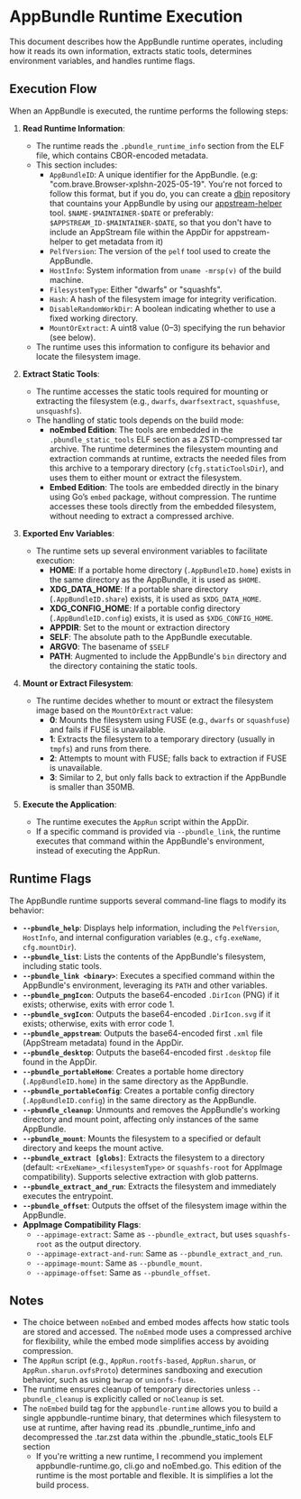 # AppBundle Runtime Execution

This document describes how the AppBundle runtime operates, including how it reads its own information, extracts static tools, determines environment variables, and handles runtime flags.

## Execution Flow

When an AppBundle is executed, the runtime performs the following steps:

1. **Read Runtime Information**:
   - The runtime reads the `.pbundle_runtime_info` section from the ELF file, which contains CBOR-encoded metadata.
   - This section includes:
     - `AppBundleID`: A unique identifier for the AppBundle. (e.g: "com.brave.Browser-xplshn-2025-05-19". You're not forced to follow this format, but if you do, you can create a [dbin](https://github.com/xplshn/dbin) repository that countains your AppBundle by using our [appstream-helper](https://github.com/xplshn/pelf/blob/master/cmd/misc/appstream-helper/appstream-helper.go) tool. `$NAME-$MAINTAINER-$DATE` or preferably: `$APPSTREAM_ID-$MAINTAINER-$DATE`, so that you don't have to include an AppStream file within the AppDir for appstream-helper to get metadata from it)
     - `PelfVersion`: The version of the `pelf` tool used to create the AppBundle.
     - `HostInfo`: System information from `uname -mrsp(v)` of the build machine.
     - `FilesystemType`: Either "dwarfs" or "squashfs".
     - `Hash`: A hash of the filesystem image for integrity verification.
     - `DisableRandomWorkDir`: A boolean indicating whether to use a fixed working directory.
     - `MountOrExtract`: A uint8 value (0–3) specifying the run behavior (see below).
   - The runtime uses this information to configure its behavior and locate the filesystem image.

2. **Extract Static Tools**:
   - The runtime accesses the static tools required for mounting or extracting the filesystem (e.g., `dwarfs`, `dwarfsextract`, `squashfuse`, `unsquashfs`).
   - The handling of static tools depends on the build mode:
     - **noEmbed Edition**: The tools are embedded in the `.pbundle_static_tools` ELF section as a ZSTD-compressed tar archive. The runtime determines the filesystem mounting and extraction commands at runtime, extracts the needed files from this archive to a temporary directory (`cfg.staticToolsDir`), and uses them to either mount or extract the filesystem.
     - **Embed Edition**: The tools are embedded directly in the binary using Go’s `embed` package, without compression. The runtime accesses these tools directly from the embedded filesystem, without needing to extract a compressed archive.

3. **Exported Env Variables**:
   - The runtime sets up several environment variables to facilitate execution:
     - **HOME**: If a portable home directory (`.AppBundleID.home`) exists in the same directory as the AppBundle, it is used as `$HOME`.
     - **XDG_DATA_HOME**: If a portable share directory (`.AppBundleID.share`) exists, it is used as `$XDG_DATA_HOME`.
     - **XDG_CONFIG_HOME**: If a portable config directory (`.AppBundleID.config`) exists, it is used as `$XDG_CONFIG_HOME`.
     - **APPDIR**: Set to the mount or extraction directory
     - **SELF**: The absolute path to the AppBundle executable.
     - **ARGV0**: The basename of `$SELF`
     - **PATH**: Augmented to include the AppBundle's `bin` directory and the directory containing the static tools.

4. **Mount or Extract Filesystem**:
   - The runtime decides whether to mount or extract the filesystem image based on the `MountOrExtract` value:
     - **0**: Mounts the filesystem using FUSE (e.g., `dwarfs` or `squashfuse`) and fails if FUSE is unavailable.
     - **1**: Extracts the filesystem to a temporary directory (usually in `tmpfs`) and runs from there.
     - **2**: Attempts to mount with FUSE; falls back to extraction if FUSE is unavailable.
     - **3**: Similar to 2, but only falls back to extraction if the AppBundle is smaller than 350MB.

5. **Execute the Application**:
   - The runtime executes the `AppRun` script within the AppDir.
   - If a specific command is provided via `--pbundle_link`, the runtime executes that command within the AppBundle's environment, instead of executing the AppRun.

## Runtime Flags

The AppBundle runtime supports several command-line flags to modify its behavior:

- **`--pbundle_help`**: Displays help information, including the `PelfVersion`, `HostInfo`, and internal configuration variables (e.g., `cfg.exeName`, `cfg.mountDir`).
- **`--pbundle_list`**: Lists the contents of the AppBundle's filesystem, including static tools.
- **`--pbundle_link <binary>`**: Executes a specified command within the AppBundle's environment, leveraging its `PATH` and other variables.
- **`--pbundle_pngIcon`**: Outputs the base64-encoded `.DirIcon` (PNG) if it exists; otherwise, exits with error code 1.
- **`--pbundle_svgIcon`**: Outputs the base64-encoded `.DirIcon.svg` if it exists; otherwise, exits with error code 1.
- **`--pbundle_appstream`**: Outputs the base64-encoded first `.xml` file (AppStream metadata) found in the AppDir.
- **`--pbundle_desktop`**: Outputs the base64-encoded first `.desktop` file found in the AppDir.
- **`--pbundle_portableHome`**: Creates a portable home directory (`.AppBundleID.home`) in the same directory as the AppBundle.
- **`--pbundle_portableConfig`**: Creates a portable config directory (`.AppBundleID.config`) in the same directory as the AppBundle.
- **`--pbundle_cleanup`**: Unmounts and removes the AppBundle's working directory and mount point, affecting only instances of the same AppBundle.
- **`--pbundle_mount`**: Mounts the filesystem to a specified or default directory and keeps the mount active.
- **`--pbundle_extract [globs]`**: Extracts the filesystem to a directory (default: `<rExeName>_<filesystemType>` or `squashfs-root` for AppImage compatibility). Supports selective extraction with glob patterns.
- **`--pbundle_extract_and_run`**: Extracts the filesystem and immediately executes the entrypoint.
- **`--pbundle_offset`**: Outputs the offset of the filesystem image within the AppBundle.
- **AppImage Compatibility Flags**:
  - `--appimage-extract`: Same as `--pbundle_extract`, but uses `squashfs-root` as the output directory.
  - `--appimage-extract-and-run`: Same as `--pbundle_extract_and_run`.
  - `--appimage-mount`: Same as `--pbundle_mount`.
  - `--appimage-offset`: Same as `--pbundle_offset`.

## Notes

- The choice between `noEmbed` and embed modes affects how static tools are stored and accessed. The `noEmbed` mode uses a compressed archive for flexibility, while the embed mode simplifies access by avoiding compression.
- The `AppRun` script (e.g., `AppRun.rootfs-based`, `AppRun.sharun`, or `AppRun.sharun.ovfsProto`) determines sandboxing and execution behavior, such as using `bwrap` or `unionfs-fuse`.
- The runtime ensures cleanup of temporary directories unless `--pbundle_cleanup` is explicitly called or `noCleanup` is set.
- The `noEmbed` build tag for the `appbundle-runtime` allows you to build a single appbundle-runtime binary, that determines which filesystem to use at runtime, after having read its .pbundle_runtime_info and decompressed the .tar.zst data within the .pbundle_static_tools ELF section
  - If you're writting a new runtime, I recommend you implement appbundle-runtime.go, cli.go and noEmbed.go. This edition of the runtime is the most portable and flexible. It is simplifies a lot the build process.
